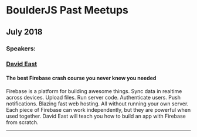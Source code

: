 # BoulderJS Past Meetups

## July 2018

### Speakers:

### [David East](https://twitter.com/_davideast)

#### The best Firebase crash course you never knew you needed

Firebase is a platform for building awesome things. Sync data in realtime across devices. Upload files. Run server code. Authenticate users. Push notifications. Blazing fast web hosting. All without running your own server. Each piece of Firebase can work independently, but they are powerful when used together. David East will teach you how to build an app with Firebase from scratch.

---
